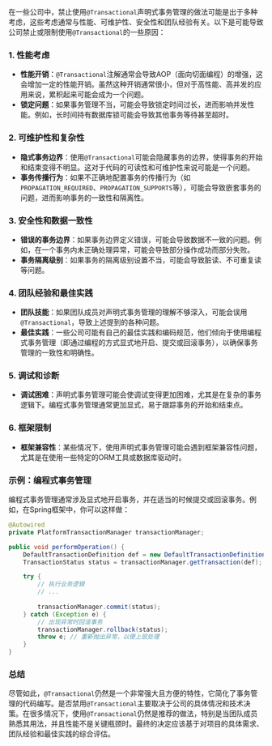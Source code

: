 在一些公司中，禁止使用`@Transactional`声明式事务管理的做法可能是出于多种考虑，这些考虑通常与性能、可维护性、安全性和团队经验有关。以下是可能导致公司禁止或限制使用`@Transactional`的一些原因：

### 1. 性能考虑

- **性能开销**：`@Transactional`注解通常会导致AOP（面向切面编程）的增强，这会增加一定的性能开销。虽然这种开销通常很小，但对于高性能、高并发的应用来说，累积起来可能会成为一个问题。
- **锁定问题**：如果事务管理不当，可能会导致锁定时间过长，进而影响并发性能。例如，长时间持有数据库锁可能会导致其他事务等待甚至超时。

### 2. 可维护性和复杂性

- **隐式事务边界**：使用`@Transactional`可能会隐藏事务的边界，使得事务的开始和结束变得不明显。这对于代码的可读性和可维护性来说可能是一个问题。
- **事务传播行为**：如果不正确地配置事务的传播行为（如`PROPAGATION_REQUIRED`、`PROPAGATION_SUPPORTS`等），可能会导致嵌套事务的问题，进而影响事务的一致性和隔离性。

### 3. 安全性和数据一致性

- **错误的事务边界**：如果事务边界定义错误，可能会导致数据不一致的问题。例如，在一个事务内未正确处理异常，可能会导致部分操作成功而部分失败。
- **事务隔离级别**：如果事务的隔离级别设置不当，可能会导致脏读、不可重复读等问题。

### 4. 团队经验和最佳实践

- **团队技能**：如果团队成员对声明式事务管理的理解不够深入，可能会误用`@Transactional`，导致上述提到的各种问题。
- **最佳实践**：一些公司可能有自己的最佳实践和编码规范，他们倾向于使用编程式事务管理（即通过编程的方式显式地开启、提交或回滚事务），以确保事务管理的一致性和明确性。

### 5. 调试和诊断

- **调试困难**：声明式事务管理可能会使调试变得更加困难，尤其是在复杂的事务逻辑下。编程式事务管理通常更加显式，易于跟踪事务的开始和结束点。

### 6. 框架限制

- **框架兼容性**：某些情况下，使用声明式事务管理可能会遇到框架兼容性问题，尤其是在使用一些特定的ORM工具或数据库驱动时。

### 示例：编程式事务管理

编程式事务管理通常涉及显式地开启事务，并在适当的时候提交或回滚事务。例如，在Spring框架中，你可以这样做：

```java
@Autowired
private PlatformTransactionManager transactionManager;

public void performOperation() {
    DefaultTransactionDefinition def = new DefaultTransactionDefinition();
    TransactionStatus status = transactionManager.getTransaction(def);

    try {
        // 执行业务逻辑
        // ...
        
        transactionManager.commit(status);
    } catch (Exception e) {
        // 出现异常时回滚事务
        transactionManager.rollback(status);
        throw e; // 重新抛出异常，以便上层处理
    }
}
```

### 总结

尽管如此，`@Transactional`仍然是一个非常强大且方便的特性，它简化了事务管理的代码编写。是否禁用`@Transactional`主要取决于公司的具体情况和技术决策。在很多情况下，使用`@Transactional`仍然是推荐的做法，特别是当团队成员熟悉其用法，并且性能不是关键瓶颈时。最终的决定应该基于对项目的具体需求、团队经验和最佳实践的综合评估。